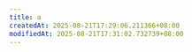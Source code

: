 ```yaml
---
title: a
createdAt: 2025-08-21T17:29:06.211366+08:00
modifiedAt: 2025-08-21T17:31:02.732739+08:00
---
```



